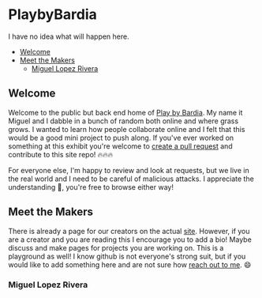 # PlaybyBardia

I have no idea what will happen here.

- [Welcome](#welcome)
- [Meet the Makers](#meet-the-makers)
  - [Miguel Lopez Rivera](#miguel-lopez-rivera)

## Welcome

Welcome to the public but back end home of [Play by Bardia](https://playnorfolk.club/). My name it Miguel and I dabble in a bunch of random both online and where grass grows. I wanted to learn how people collaborate online and I felt that this would be a good mini project to push along. If you've ever worked on something at this exhibit you're welcome to [create a pull request](https://github.com/MiggyL0/PlaybyBardia/pulls) and contribute to this site repo! 🔥🔥🔥

For everyone else, I'm happy to review and look at requests, but we live in the real world and I need to be careful of malicious attacks. I appreciate the understanding 🙏, you're free to browse either way!

## Meet the Makers

There is already a page  for our creators on the actual [site](https://playnorfolk.club/casting-call/). However, if you are a creator and you are reading this I encourage you to add a bio! Maybe discuss and make pages for projects you are working on. This is a playground as well! I know github is not everyone's strong suit, but if you would like to add something here and are not sure how [reach out to me](https://dot.cards/migueloutdoors). 😄

### Miguel Lopez Rivera


